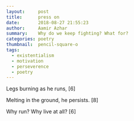 ```yaml
---
layout:     post
title:      press on
date:       2018-08-27 21:55:23
author:     Aamir Azhar
summary:    Why do we keep fighting? What for?
categories: poetry
thumbnail:  pencil-square-o
tags:
  - existentialism
  - motivation
  - perseverence
  - poetry
---
```

Legs burning as he runs, [6]

Melting in the ground, he persists. [8]

Why run? Why live at all? [6]
